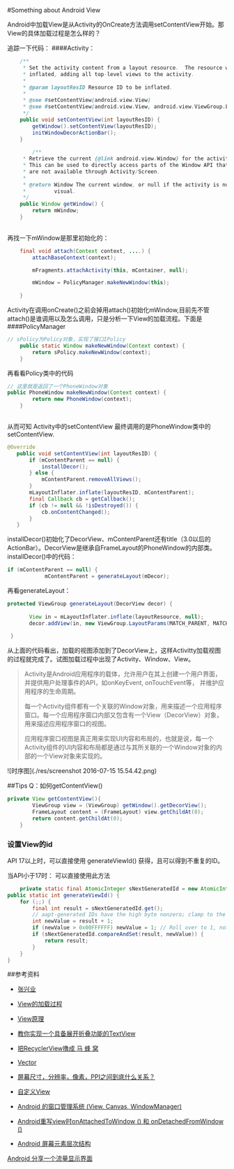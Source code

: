 #Something about Android View


Android中加载View是从Activity的OnCreate方法调用setContentView开始。那View的具体加载过程是怎么样的？

追踪一下代码：
####Activity：
```java
    /**
     * Set the activity content from a layout resource.  The resource will be
     * inflated, adding all top-level views to the activity.
     *
     * @param layoutResID Resource ID to be inflated.
     *
     * @see #setContentView(android.view.View)
     * @see #setContentView(android.view.View, android.view.ViewGroup.LayoutParams)
     */
    public void setContentView(int layoutResID) {
        getWindow().setContentView(layoutResID);
        initWindowDecorActionBar();
    }
    
        /**
     * Retrieve the current {@link android.view.Window} for the activity.
     * This can be used to directly access parts of the Window API that
     * are not available through Activity/Screen.
     *
     * @return Window The current window, or null if the activity is not
     *         visual.
     */
    public Window getWindow() {
        return mWindow;
    }
    
```

再找一下mWindow是那里初始化的：

```java
    final void attach(Context context, ....) {
        attachBaseContext(context);

        mFragments.attachActivity(this, mContainer, null);

        mWindow = PolicyManager.makeNewWindow(this);
        
    }

```

Activity在调用onCreate()之前会掉用attach()初始化mWindow,目前先不管attach()是谁调用以及怎么调用，只是分析一下View的加载流程。下面是
####PolicyManager

```java
// sPolicy为Policy对象，实现了接口IPolicy  
    public static Window makeNewWindow(Context context) {  
        return sPolicy.makeNewWindow(context);  
    } 
```

再看看Policy类中的代码

```java
// 这里就是返回了一个PhoneWindow对象  
public PhoneWindow makeNewWindow(Context context) {  
        return new PhoneWindow(context);  
    }  
    
```

从而可知 Activity中的setContentView 最终调用的是PhoneWindow类中的 setContentView. 


```java
@Override  
   public void setContentView(int layoutResID) {  
       if (mContentParent == null) {  
           installDecor();  
       } else {  
           mContentParent.removeAllViews();  
       }  
       mLayoutInflater.inflate(layoutResID, mContentParent);  
       final Callback cb = getCallback();  
       if (cb != null && !isDestroyed()) {  
           cb.onContentChanged();  
       }  
   }  


```

installDecor()初始化了DecorView、mContentParent还有title（3.0以后的ActionBar）。DecorView是继承自FrameLayout的PhoneWindow的内部类。
installDecor()中的代码：

```java
if (mContentParent == null) {  
            mContentParent = generateLayout(mDecor); 
```

再看generateLayout：

```java
protected ViewGroup generateLayout(DecorView decor) {  
  
       View in = mLayoutInflater.inflate(layoutResource, null);  
       decor.addView(in, new ViewGroup.LayoutParams(MATCH_PARENT, MATCH_PARENT));  
  
 }  


```

从上面的代码看出，加载的视图添加到了DecorView上，这样Activitty加载视图的过程就完成了。试图加载过程中出现了Activity、Window、View。

>Activity是Android应用程序的载体，允许用户在其上创建一个用户界面，并提供用户处理事件的API，如onKeyEvent, onTouchEvent等， 并维护应用程序的生命周期。
>
>每一个Activity组件都有一个关联的Window对象，用来描述一个应用程序窗口。每一个应用程序窗口内部又包含有一个View（DecorView）对象，用来描述应用程序窗口的视图。
>
>应用程序窗口视图是真正用来实现UI内容和布局的，也就是说，每一个Activity组件的UI内容和布局都是通过与其所关联的一个Window对象的内部的一个View对象来实现的。

![时序图](./res/screenshot 2016-07-15 15.54.42.png)


##Tips
Q：如何getContentView()

```java
private View getContentView(){
        ViewGroup view = (ViewGroup) getWindow().getDecorView();
        FrameLayout content = (FrameLayout) view.getChildAt(0);
        return content.getChildAt(0);
    }
```



### 设置View的id
API 17以上时，可以直接使用 generateViewId() 获得，且可以得到不重复的ID。

当API小于17时：  可以直接使用此方法
```java
    private static final AtomicInteger sNextGeneratedId = new AtomicInteger(1);  
public static int generateViewId() {  
    for (;;) {  
        final int result = sNextGeneratedId.get();  
        // aapt-generated IDs have the high byte nonzero; clamp to the range under that.  
        int newValue = result + 1;  
        if (newValue > 0x00FFFFFF) newValue = 1; // Roll over to 1, not 0.  
        if (sNextGeneratedId.compareAndSet(result, newValue)) {  
            return result;  
        }  
    }  
}  

```

##参考资料
* [张兴业](http://blog.csdn.net/xyz_lmn)
* [View的加载过程](http://www.cnblogs.com/xyzlmn/p/3641702.html)
* [View原理](http://www.jianshu.com/p/17b372ef3f41)
* [教你实现一个具备展开折叠功能的TextView](http://www.jianshu.com/p/317b118dd2d7)
* [把RecyclerView撸成 马 蜂 窝](http://www.jianshu.com/p/6c78a5a07db5)
* [Vector](http://www.jianshu.com/p/e3614e7abc03)
* [屏幕尺寸，分辨率，像素，PPI之间到底什么关系？](http://www.jianshu.com/p/c3387bcc4f6e)
* [自定义View](http://www.jianshu.com/p/c84693096e41)
* [Android 的窗口管理系统 (View, Canvas, WindowManager)](http://www.cnblogs.com/samchen2009/p/3367496.html)
* [Android重写view时onAttachedToWindow () 和 onDetachedFromWindow ()](http://blog.csdn.net/eyu8874521/article/details/8493995)

* [Android 屏幕元素层次结构](http://www.uml.org.cn/jmshj/201303261.asp)

[Android 分享一个流量显示界面](http://blog.csdn.net/wangjinyu501/article/details/39527021)
